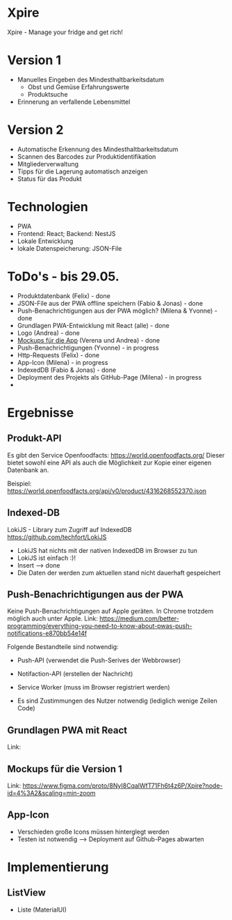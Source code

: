 # Xpire
Xpire - Manage your fridge and get rich!

# Version 1

- Manuelles Eingeben des Mindesthaltbarkeitsdatum
  - Obst und Gemüse Erfahrungswerte
  - Produktsuche
- Erinnerung an verfallende Lebensmittel

# Version 2

- Automatische Erkennung des Mindesthaltbarkeitsdatum
- Scannen des Barcodes zur Produktidentifikation
- Mitgliederverwaltung
- Tipps für die Lagerung automatisch anzeigen
- Status für das Produkt

# Technologien

- PWA 
- Frontend: React; Backend: NestJS
- Lokale Entwicklung
- lokale Datenspeicherung: JSON-File

# ToDo's - bis 29.05.

- Produktdatenbank (Felix) - done
- JSON-File aus der PWA offline speichern (Fabio & Jonas) - done
- Push-Benachrichtigungen aus der PWA möglich? (Milena & Yvonne) - done
- Grundlagen PWA-Entwicklung mit React (alle) - done
- Logo (Andrea) - done
- [Mockups für die App](https://www.figma.com/proto/8NyI8CqalWfT71Fh6t4z6P/Xpire?node-id=4%3A19&scaling=min-zoom) (Verena und Andrea) - done
- Push-Benachrichtigungen (Yvonne) - in progress
- Http-Requests (Felix) - done
- App-Icon (Milena) - in progress
- IndexedDB (Fabio & Jonas) - done
- Deployment des Projekts als GitHub-Page (Milena) - in progress
- 

# Ergebnisse
## Produkt-API

Es gibt den Service Openfoodfacts: https://world.openfoodfacts.org/
Dieser bietet sowohl eine API als auch die Möglichkeit zur Kopie einer eigenen Datenbank an.

Beispiel: https://world.openfoodfacts.org/api/v0/product/4316268552370.json

## Indexed-DB

LokiJS - Library zum Zugriff auf IndexedDB
https://github.com/techfort/LokiJS

- LokiJS hat nichts mit der nativen IndexedDB im Browser zu tun
- LokiJS ist einfach :)!
- Insert --> done
- Die Daten der werden zum aktuellen stand nicht dauerhaft gespeichert

## Push-Benachrichtigungen aus der PWA

Keine Push-Benachrichtigungen auf Apple geräten. In Chrome trotzdem möglich auch unter Apple.
Link: https://medium.com/better-programming/everything-you-need-to-know-about-pwas-push-notifications-e870bb54e14f

Folgende Bestandteile sind notwendig:
- Push-API (verwendet die Push-Serives der Webbrowser)
- Notifaction-API (erstellen der Nachricht)
- Service Worker (muss im Browser registriert werden)

- Es sind Zustimmungen des Nutzer notwendig (lediglich wenige Zeilen Code)

## Grundlagen PWA mit React

Link: 

## Mockups für die Version 1

Link: https://www.figma.com/proto/8NyI8CqalWfT71Fh6t4z6P/Xpire?node-id=4%3A2&scaling=min-zoom

## App-Icon

- Verschieden große Icons müssen hinterglegt werden
- Testen ist notwendig --> Deployment auf Github-Pages abwarten

# Implementierung
## ListView
- Liste (MaterialUI)
